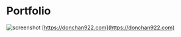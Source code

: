 # Portfolio
![screenshot](https://user-images.githubusercontent.com/31620041/112150921-fb223880-8c23-11eb-9b59-aa7a4bcae08c.png)
[https://donchan922.com](https://donchan922.com)
